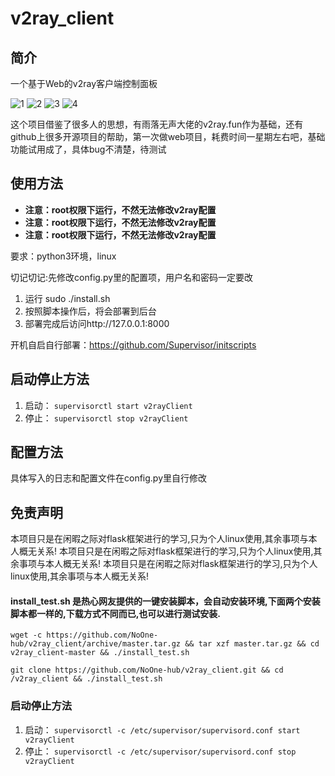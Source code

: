 # v2ray_client
## 简介


一个基于Web的v2ray客户端控制面板

![1](https://github.com/NoOne-hub/v2ray_client/blob/master/images/1.png
)
![2](https://github.com/NoOne-hub/v2ray_client/blob/master/images/2.png
)
![3](https://github.com/NoOne-hub/v2ray_client/blob/master/images/3.png
)
![4](https://github.com/NoOne-hub/v2ray_client/blob/master/images/4.png
)

这个项目借鉴了很多人的思想，有雨落无声大佬的v2ray.fun作为基础，还有github上很多开源项目的帮助，第一次做web项目，耗费时间一星期左右吧，基础功能试用成了，具体bug不清楚，待测试

## 使用方法
- **注意：root权限下运行，不然无法修改v2ray配置**
- **注意：root权限下运行，不然无法修改v2ray配置**
- **注意：root权限下运行，不然无法修改v2ray配置**

要求：python3环境，linux

切记切记:先修改config.py里的配置项，用户名和密码一定要改

1. 运行 sudo ./install.sh
2. 按照脚本操作后，将会部署到后台
3. 部署完成后访问http://127.0.0.1:8000

开机自启自行部署：https://github.com/Supervisor/initscripts

## 启动停止方法
1. 启动： `supervisorctl start v2rayClient`
2. 停止： `supervisorctl stop v2rayClient`


## 配置方法

具体写入的日志和配置文件在config.py里自行修改


## 免责声明

本项目只是在闲暇之际对flask框架进行的学习,只为个人linux使用,其余事项与本人概无关系!
本项目只是在闲暇之际对flask框架进行的学习,只为个人linux使用,其余事项与本人概无关系!
本项目只是在闲暇之际对flask框架进行的学习,只为个人linux使用,其余事项与本人概无关系!

#### install_test.sh 是热心网友提供的一键安装脚本，会自动安装环境,下面两个安装脚本都一样的,下载方式不同而已,也可以进行测试安装.

``` 
wget -c https://github.com/NoOne-hub/v2ray_client/archive/master.tar.gz && tar xzf master.tar.gz && cd v2ray_client-master && ./install_test.sh
```

```
git clone https://github.com/NoOne-hub/v2ray_client.git && cd /v2ray_client && ./install_test.sh
```

### 启动停止方法
1. 启动： `supervisorctl -c /etc/supervisor/supervisord.conf start v2rayClient`
2. 停止： `supervisorctl -c /etc/supervisor/supervisord.conf stop v2rayClient`


